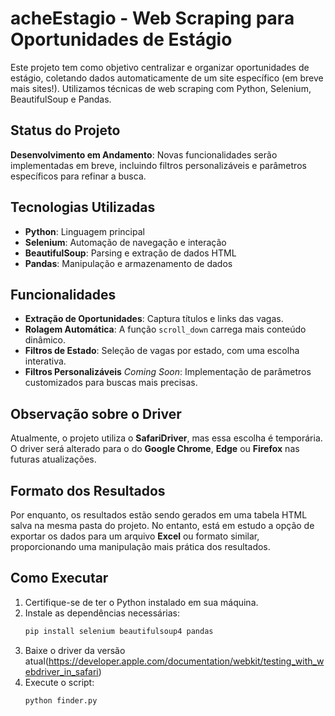 # acheEstagio - Web Scraping para Oportunidades de Estágio

Este projeto tem como objetivo centralizar e organizar oportunidades de estágio, coletando dados automaticamente de um site específico (em breve mais sites!). Utilizamos técnicas de web scraping com Python, Selenium, BeautifulSoup e Pandas.

## Status do Projeto
**Desenvolvimento em Andamento**: Novas funcionalidades serão implementadas em breve, incluindo filtros personalizáveis e parâmetros específicos para refinar a busca.

## Tecnologias Utilizadas
- **Python**: Linguagem principal
- **Selenium**: Automação de navegação e interação
- **BeautifulSoup**: Parsing e extração de dados HTML
- **Pandas**: Manipulação e armazenamento de dados

## Funcionalidades
- **Extração de Oportunidades**: Captura títulos e links das vagas.
- **Rolagem Automática**: A função `scroll_down` carrega mais conteúdo dinâmico.
- **Filtros de Estado**: Seleção de vagas por estado, com uma escolha interativa.
- **Filtros Personalizáveis** *Coming Soon*: Implementação de parâmetros customizados para buscas mais precisas.

## Observação sobre o Driver

Atualmente, o projeto utiliza o **SafariDriver**, mas essa escolha é temporária. O driver será alterado para o do **Google Chrome**, **Edge** ou **Firefox** nas futuras atualizações.

## Formato dos Resultados
Por enquanto, os resultados estão sendo gerados em uma tabela HTML salva na mesma pasta do projeto. No entanto, está em estudo a opção de exportar os dados para um arquivo **Excel** ou formato similar, proporcionando uma manipulação mais prática dos resultados.

## Como Executar

1. Certifique-se de ter o Python instalado em sua máquina.
2. Instale as dependências necessárias:
   ```bash
   pip install selenium beautifulsoup4 pandas
3. Baixe o driver da versão atual(https://developer.apple.com/documentation/webkit/testing_with_webdriver_in_safari)
4. Execute o script:
    ```bash
    python finder.py
